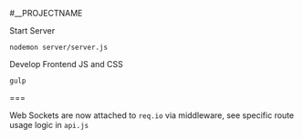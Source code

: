 #__PROJECTNAME

Start Server
    
    nodemon server/server.js


Develop Frontend JS and CSS

    gulp

===

Web Sockets are now attached to `req.io` via middleware, see specific route usage logic in `api.js`